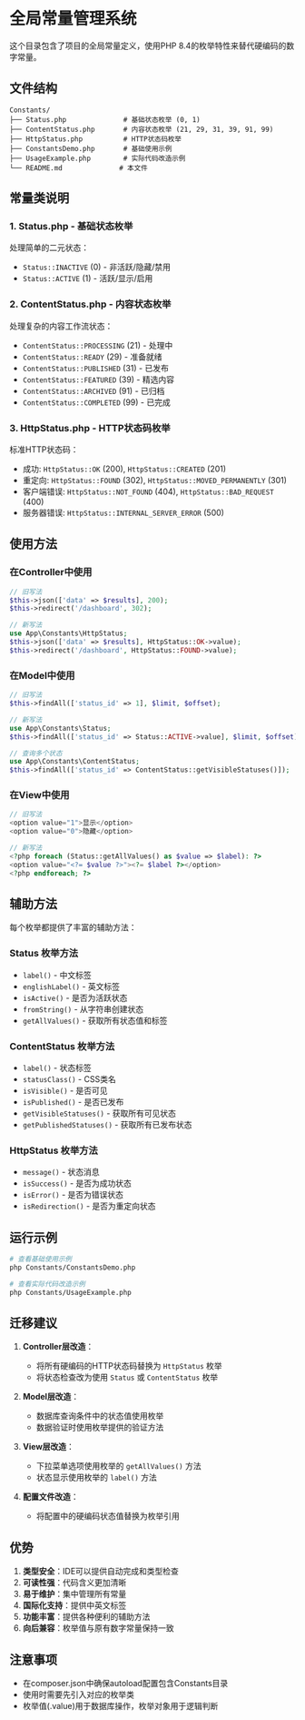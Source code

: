 # 全局常量管理系统

这个目录包含了项目的全局常量定义，使用PHP 8.4的枚举特性来替代硬编码的数字常量。

## 文件结构

```
Constants/
├── Status.php              # 基础状态枚举 (0, 1)
├── ContentStatus.php       # 内容状态枚举 (21, 29, 31, 39, 91, 99)
├── HttpStatus.php          # HTTP状态码枚举
├── ConstantsDemo.php       # 基础使用示例
├── UsageExample.php        # 实际代码改造示例
└── README.md              # 本文件
```

## 常量类说明

### 1. Status.php - 基础状态枚举
处理简单的二元状态：
- `Status::INACTIVE` (0) - 非活跃/隐藏/禁用
- `Status::ACTIVE` (1) - 活跃/显示/启用

### 2. ContentStatus.php - 内容状态枚举
处理复杂的内容工作流状态：
- `ContentStatus::PROCESSING` (21) - 处理中
- `ContentStatus::READY` (29) - 准备就绪
- `ContentStatus::PUBLISHED` (31) - 已发布
- `ContentStatus::FEATURED` (39) - 精选内容
- `ContentStatus::ARCHIVED` (91) - 已归档
- `ContentStatus::COMPLETED` (99) - 已完成

### 3. HttpStatus.php - HTTP状态码枚举
标准HTTP状态码：
- 成功: `HttpStatus::OK` (200), `HttpStatus::CREATED` (201)
- 重定向: `HttpStatus::FOUND` (302), `HttpStatus::MOVED_PERMANENTLY` (301)
- 客户端错误: `HttpStatus::NOT_FOUND` (404), `HttpStatus::BAD_REQUEST` (400)
- 服务器错误: `HttpStatus::INTERNAL_SERVER_ERROR` (500)

## 使用方法

### 在Controller中使用

```php
// 旧写法
$this->json(['data' => $results], 200);
$this->redirect('/dashboard', 302);

// 新写法
use App\Constants\HttpStatus;
$this->json(['data' => $results], HttpStatus::OK->value);
$this->redirect('/dashboard', HttpStatus::FOUND->value);
```

### 在Model中使用

```php
// 旧写法
$this->findAll(['status_id' => 1], $limit, $offset);

// 新写法
use App\Constants\Status;
$this->findAll(['status_id' => Status::ACTIVE->value], $limit, $offset);

// 查询多个状态
use App\Constants\ContentStatus;
$this->findAll(['status_id' => ContentStatus::getVisibleStatuses()]);
```

### 在View中使用

```php
// 旧写法
<option value="1">显示</option>
<option value="0">隐藏</option>

// 新写法
<?php foreach (Status::getAllValues() as $value => $label): ?>
<option value="<?= $value ?>"><?= $label ?></option>
<?php endforeach; ?>
```

## 辅助方法

每个枚举都提供了丰富的辅助方法：

### Status 枚举方法
- `label()` - 中文标签
- `englishLabel()` - 英文标签
- `isActive()` - 是否为活跃状态
- `fromString()` - 从字符串创建状态
- `getAllValues()` - 获取所有状态值和标签

### ContentStatus 枚举方法
- `label()` - 状态标签
- `statusClass()` - CSS类名
- `isVisible()` - 是否可见
- `isPublished()` - 是否已发布
- `getVisibleStatuses()` - 获取所有可见状态
- `getPublishedStatuses()` - 获取所有已发布状态

### HttpStatus 枚举方法
- `message()` - 状态消息
- `isSuccess()` - 是否为成功状态
- `isError()` - 是否为错误状态
- `isRedirection()` - 是否为重定向状态

## 运行示例

```bash
# 查看基础使用示例
php Constants/ConstantsDemo.php

# 查看实际代码改造示例
php Constants/UsageExample.php
```

## 迁移建议

1. **Controller层改造**：
   - 将所有硬编码的HTTP状态码替换为 `HttpStatus` 枚举
   - 将状态检查改为使用 `Status` 或 `ContentStatus` 枚举

2. **Model层改造**：
   - 数据库查询条件中的状态值使用枚举
   - 数据验证时使用枚举提供的验证方法

3. **View层改造**：
   - 下拉菜单选项使用枚举的 `getAllValues()` 方法
   - 状态显示使用枚举的 `label()` 方法

4. **配置文件改造**：
   - 将配置中的硬编码状态值替换为枚举引用

## 优势

1. **类型安全**：IDE可以提供自动完成和类型检查
2. **可读性强**：代码含义更加清晰
3. **易于维护**：集中管理所有常量
4. **国际化支持**：提供中英文标签
5. **功能丰富**：提供各种便利的辅助方法
6. **向后兼容**：枚举值与原有数字常量保持一致

## 注意事项

- 在composer.json中确保autoload配置包含Constants目录
- 使用时需要先引入对应的枚举类
- 枚举值(.value)用于数据库操作，枚举对象用于逻辑判断